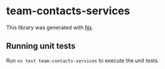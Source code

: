 # team-contacts-services

This library was generated with [Nx](https://nx.dev).


## Running unit tests

Run `nx test team-contacts-services` to execute the unit tests.

